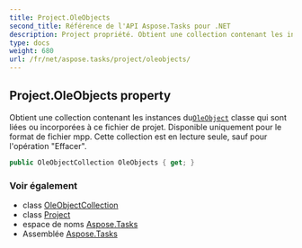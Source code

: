 ```yaml
---
title: Project.OleObjects
second_title: Référence de l'API Aspose.Tasks pour .NET
description: Project propriété. Obtient une collection contenant les instances duOleObject classe qui sont liées ou incorporées à ce fichier de projet. Disponible uniquement pour le format de fichier mpp. Cette collection est en lecture seule sauf pour lopération Effacer.
type: docs
weight: 680
url: /fr/net/aspose.tasks/project/oleobjects/
---
```

## Project.OleObjects property

Obtient une collection contenant les instances du[`OleObject`](../../oleobject/) classe qui sont liées ou incorporées à ce fichier de projet. Disponible uniquement pour le format de fichier mpp. Cette collection est en lecture seule, sauf pour l'opération "Effacer".

```csharp
public OleObjectCollection OleObjects { get; }
```

### Voir également

* class [OleObjectCollection](../../oleobjectcollection/)
* class [Project](../)
* espace de noms [Aspose.Tasks](../../project/)
* Assemblée [Aspose.Tasks](../../../)


